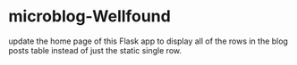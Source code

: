 # microblog-Wellfound
 update the home page of this Flask app to display all of the rows in the blog posts table instead of just the static single row.

